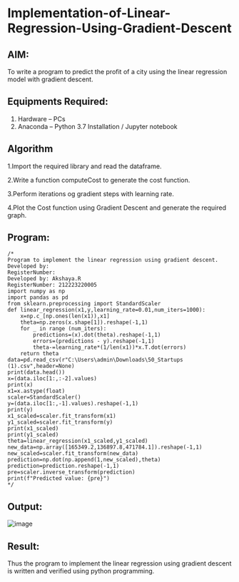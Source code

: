 # Implementation-of-Linear-Regression-Using-Gradient-Descent

## AIM:
To write a program to predict the profit of a city using the linear regression model with gradient descent.

## Equipments Required:
1. Hardware – PCs
2. Anaconda – Python 3.7 Installation / Jupyter notebook
## Algorithm
 
1.Import the required library and read the dataframe.


2.Write a function computeCost to generate the cost function.


3.Perform iterations og gradient steps with learning rate.



4.Plot the Cost function using Gradient Descent and generate the required graph.
## Program:
```
/*
Program to implement the linear regression using gradient descent.
Developed by: 
RegisterNumber:  
Developed by: Akshaya.R
RegisterNumber: 212223220005
import numpy as np
import pandas as pd
from sklearn.preprocessing import StandardScaler
def linear_regression(x1,y,learning_rate=0.01,num_iters=1000):
    x=np.c_[np.ones(len(x1)),x1]
    theta=np.zeros(x.shape[1]).reshape(-1,1)
    for _ in range (num_iters):
        predictions=(x).dot(theta).reshape(-1,1)
        errors=(predictions - y).reshape(-1,1)
        theta-=learning_rate*(1/len(x1))*x.T.dot(errors)
    return theta
data=pd.read_csv(r"C:\Users\admin\Downloads\50_Startups (1).csv",header=None)
print(data.head())
x=(data.iloc[1:,:-2].values)
print(x)
x1=x.astype(float)
scaler=StandardScaler()
y=(data.iloc[1:,-1].values).reshape(-1,1)
print(y)
x1_scaled=scaler.fit_transform(x1)
y1_scaled=scaler.fit_transform(y)
print(x1_scaled)
print(y1_scaled)
theta=linear_regression(x1_scaled,y1_scaled)
new_data=np.array([165349.2,136897.8,471784.1]).reshape(-1,1)
new_scaled=scaler.fit_transform(new_data)
prediction=np.dot(np.append(1,new_scaled),theta)
prediction=prediction.reshape(-1,1)
pre=scaler.inverse_transform(prediction)
print(f"Predicted value: {pre}") 
*/
```

## Output:

![image](https://github.com/user-attachments/assets/68ced7cc-5664-4290-b1b6-f94717baed62)



## Result:
Thus the program to implement the linear regression using gradient descent is written and verified using python programming.

